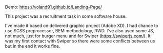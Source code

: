 Demo: https://voland91.github.io/Landing-Page/

This project was a recruitment task in some software house.

I've made it based on delivered graphic project (Adobe XD).
I had chance to use SCSS preprocessor, BEM methodology, RWD.
I've also used some JS, not much, just for burger menu and for Swiper (https://swiperjs.com/). It was my first contact with Swiper so there were some conflicts between us but in the end it works fine.
